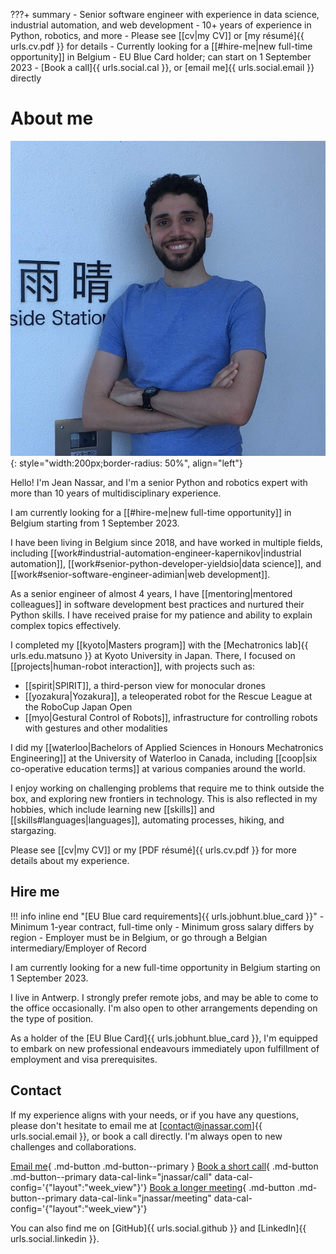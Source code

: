 ???+ summary
    - Senior software engineer with experience in data science, industrial automation, and web development
    - 10+ years of experience in Python, robotics, and more
    - Please see [[cv|my CV]] or [my résumé]{{ urls.cv.pdf }} for details
    - Currently looking for a [[#hire-me|new full-time opportunity]] in Belgium
    - EU Blue Card holder; can start on 1 September 2023
    - [Book a call]{{ urls.social.cal }}, or [email me]{{ urls.social.email }} directly

# About me

![Jean Nassar (Obligatory photo)](/assets/images/jean.png){: style="width:200px;border-radius: 50%", align="left"}

Hello! I'm Jean Nassar, and I'm a senior Python and robotics expert with more than 10 years of multidisciplinary experience.

I am currently looking for a [[#hire-me|new full-time opportunity]] in Belgium starting from 1 September 2023.

I have been living in Belgium since 2018, and have worked in multiple fields,
including [[work#industrial-automation-engineer-kapernikov|industrial automation]],
[[work#senior-python-developer-yieldsio|data science]], and [[work#senior-software-engineer-adimian|web development]].

As a senior engineer of almost 4 years,
I have [[mentoring|mentored colleagues]] in software development best practices and nurtured their Python skills.
I have received praise for my patience and ability to explain complex topics effectively.

I completed my [[kyoto|Masters program]] with the
[Mechatronics lab]{{ urls.edu.matsuno }} at Kyoto University in Japan.
There, I focused on [[projects|human-robot interaction]],
with projects such as:

- [[spirit|SPIRIT]], a third-person view for monocular drones
- [[yozakura|Yozakura]], a teleoperated robot for the Rescue League at the RoboCup Japan Open
- [[myo|Gestural Control of Robots]], infrastructure for controlling robots with gestures and other modalities


I did my [[waterloo|Bachelors of Applied Sciences in Honours Mechatronics Engineering]]
at the University of Waterloo in Canada, including [[coop|six co-operative education terms]] at various companies around the world.

I enjoy working on challenging problems that require me to think outside the box, and exploring new frontiers in technology.
This is also reflected in my hobbies, which include
learning new [[skills]] and [[skills#languages|languages]], automating processes, hiking, and stargazing.

Please see [[cv|my CV]] or my [PDF résumé]{{ urls.cv.pdf }} for more details about my experience.

## Hire me
!!! info inline end "[EU Blue card requirements]{{ urls.jobhunt.blue_card }}"
    - Minimum 1-year contract, full-time only
    - Minimum gross salary differs by region
    - Employer must be in Belgium, or go through a Belgian intermediary/Employer of Record

I am currently looking for a new full-time opportunity in Belgium starting on 1 September 2023.

I live in Antwerp.
I strongly prefer remote jobs, and may be able to come to the office occasionally.
I'm also open to other arrangements depending on the type of position.

As a holder of the [EU Blue Card]{{ urls.jobhunt.blue_card }}, I'm equipped to embark on new professional endeavours
immediately upon fulfillment of employment and visa prerequisites.

## Contact
If my experience aligns with your needs, or if you have any questions,
please don't hesitate to email me at [contact@jnassar.com]{{ urls.social.email }}, or book a call directly.
I'm always open to new challenges and collaborations.

[Email me](mailto:contact@jnassar.com){ .md-button .md-button--primary }
[Book a short call](#){ .md-button .md-button--primary data-cal-link="jnassar/call" data-cal-config='{"layout":"week_view"\}'}
[Book a longer meeting](#){ .md-button .md-button--primary data-cal-link="jnassar/meeting" data-cal-config='{"layout":"week_view"\}'}

You can also find me on [GitHub]{{ urls.social.github }} and [LinkedIn]{{ urls.social.linkedin }}.

